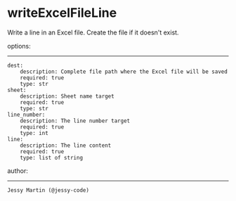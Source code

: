 writeExcelFileLine
======

Write a line in an Excel file. Create the file if it doesn't exist.

options:
____
    dest:
        description: Complete file path where the Excel file will be saved
        required: true
        type: str
    sheet:
        description: Sheet name target
        required: true
        type: str
    line_number:
        description: The line number target
        required: true
        type: int
    line:
        description: The line content
        required: true
        type: list of string

author:
____
    Jessy Martin (@jessy-code)